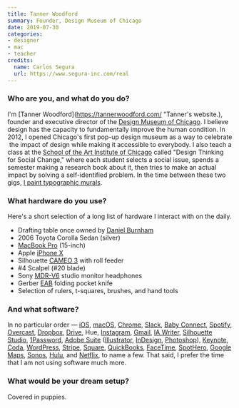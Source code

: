 ```yaml
---
title: Tanner Woodford
summary: Founder, Design Museum of Chicago
date: 2019-07-30
categories:
- designer
- mac
- teacher
credits:
  name: Carlos Segura
  url: https://www.segura-inc.com/real
---
```


### Who are you, and what do you do?

I'm [Tanner Woodford](https://tannerwoodford.com/ "Tanner's website.), founder and executive director of the [Design Museum of Chicago](http://designchicago.org/ "A museum in Chicago."). I believe design has the capacity to fundamentally improve the human condition. In 2012, I opened Chicago's first pop-up design museum as a way to celebrate  the impact of design while making it accessible to everybody. I also teach a class at the [School of the Art Institute of Chicago](http://saic.edu/ "A design school in Chicago.") called "Design Thinking for Social Change," where each student selects a social issue, spends a semester making a research book about it, then tries to make an actual impact by solving a self-identified problem. In the time between these two gigs, [I paint typographic murals](http://tannerwoodford.com/murals/ "Tanner's murals page.").

### What hardware do you use?

Here's a short selection of a long list of hardware I interact with on the daily.

- Drafting table once owned by [Daniel Burnham](https://en.wikipedia.org/wiki/Daniel_Burnham "The Wikipedia entry for Daniel Burnham.")
- 2006 Toyota Corolla Sedan (silver)
- [MacBook Pro][macbook-pro] (15-inch)
- Apple [iPhone X][iphone-x]
- Silhouette [CAMEO 3][cameo-3] with roll feeder
- #4 Scalpel (#20 blade)
- Sony [MDR-V6][] studio monitor headphones
- Gerber [EAB][] folding pocket knife
- Selection of rulers, t-squares, brushes, and hand tools

### And what software?

In no particular order — [iOS][], [macOS][], [Chrome][], [Slack][], [Baby Connect][baby-connect-ios], [Spotify][], [Overcast][overcast-ios], [Dropbox][], [Drive][google-drive], Hue, [Instagram][instagram-ios], [Gmail][], [IA Writer][ia-writer], [Silhouette Studio][silhouette-studio], [1Password][], [Adobe Suite][creative-suite] ([Illustrator][], [InDesign][], [Photoshop][]), [Keynote][], [Coda][], [WordPress][], [Stripe][], [Square][], [QuickBooks][], [FaceTime][], [SpotHero][spothero-ios], [Google Maps][google-maps-ios], [Sonos][sonos-controller-ios], [Hulu][], and [Netflix][], to name a few. That said, I prefer the time that I am not using software much more.

### What would be your dream setup?

Covered in puppies.

[1password]: https://1password.com "Password management software for Mac OS X."
[baby-connect-ios]: https://apps.apple.com/app/id326574411 "An app for tracking a baby's activity."
[cameo-3]: https://www.silhouetteamerica.com/shop/SILHOUETTE-CAMEO-3-4T "A cutting machine."
[chrome]: https://www.google.com/intl/en/chrome/browser/ "A WebKit-based browser, where each tab runs in its own thread."
[coda]: https://panic.com/coda/ "A single-window HTML/web tool for the Mac."
[creative-suite]: https://www.adobe.com/creativecloud.html "A collection of design tools."
[dropbox]: https://www.dropbox.com/ "Online syncing and storage."
[eab]: https://www.gerbergear.com/Knives/Folding/EAB-Pocket-Knife_22-41830 "A pocket knife."
[facetime]: https://en.wikipedia.org/wiki/FaceTime "Mac and iOS software for easy video chatting."
[gmail]: https://mail.google.com/mail/ "Web-based email."
[google-drive]: https://drive.google.com/ "A cloud storage service."
[google-maps-ios]: https://itunes.apple.com/us/app/id585027354 "An app for the map service."
[hulu]: https://www.hulu.com/ "A TV streaming service."
[ia-writer]: https://ia.net/writer/updates/ia-writer-for-mac "A full-screen writing tool for the Mac."
[illustrator]: https://www.adobe.com/products/illustrator.html "A vector graphics editor."
[indesign]: https://www.adobe.com/products/indesign.html "A desktop/web publishing application."
[instagram-ios]: https://itunes.apple.com/us/app/instagram/id389801252 "A photo taking/sharing app."
[ios]: https://www.apple.com/ios/ios-10/ "A mobile operating system."
[iphone-x]: https://en.wikipedia.org/wiki/IPhone_X "A 5.8 inch smartphone."
[keynote]: https://www.apple.com/keynote/ "Presentation software for the Mac."
[macbook-pro]: https://www.apple.com/macbook-pro/ "A laptop."
[macos]: https://en.wikipedia.org/wiki/MacOS "An operating system for Mac hardware."
[mdr-v6]: https://www.amazon.com/Sony-MDRV6-Studio-Monitor-Headphones/dp/B00001WRSJ "Studio headphones."
[netflix]: http://web.archive.org/web/20221226033709/https://www.netflix.com/ "A movie rental and streaming service."
[overcast-ios]: https://itunes.apple.com/us/app/overcast-podcast-player/id888422857 "A podcast app."
[photoshop]: https://www.adobe.com/products/photoshop.html "A bitmap image editor."
[quickbooks]: https://quickbooks.intuit.com/ "Business accounting software for Windows."
[silhouette-studio]: https://www.silhouetteamerica.com/software#silhouette-studio "Software for the Silhouette cutting machines."
[slack]: https://slack.com/ "A collaboration service."
[sonos-controller-ios]: http://web.archive.org/web/20221003185713/https://apps.apple.com/us/app/sonos-controller/id293523031 "An app for controlling Sonos devices."
[spothero-ios]: https://apps.apple.com/us/app/spothero-find-parking-deals/id499097243 "An app for reserving parking spots."
[spotify]: https://www.spotify.com/us/ "A music streaming service."
[square]: https://squareup.com/ "A software and hardware solution for processing credit cards."
[stripe]: https://stripe.com/ "A payment service."
[wordpress]: https://wordpress.com/ "Weblog publishing software."
